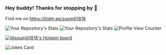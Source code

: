 ### Hey buddy! Thanks for stopping by 👋
Find me on
https://linktr.ee/soumili1818



![Your Repository's Stats](https://github-readme-stats.vercel.app/api?username=soumili1818&show_icons=true) ![Your Repository's Stats](https://github-readme-stats.vercel.app/api/top-langs/?username=soumili1818&theme=blue-green) ![Profile View Counter](https://komarev.com/ghpvc/?username=soumili1818)

[![@soumili1818's Holopin board](https://holopin.me/soumili1818)](https://holopin.io/@soumili1818)

![Jokes Card](https://readme-jokes.vercel.app/api)



<!--
**Soumili1818/Soumili1818** is a ✨ _special_ ✨ repository because its `README.md` (this file) appears on your GitHub profile.

Here are some ideas to get you started:

- 🔭 I’m currently working on ...
- 🌱 I’m currently learning ...
- 👯 I’m looking to collaborate on ...
- 🤔 I’m looking for help with ...
- 💬 Ask me about ...
- 📫 How to reach me: ...
- 😄 Pronouns: ...
- ⚡ Fun fact: ...
-->
